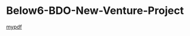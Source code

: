 # Below6-BDO-New-Venture-Project
<a href="[https://my.github.io/files/paper.pdf](https://github.com/mtry99/Below6-BDO-New-Venture-Project/blob/main/Presentation.pdf)">mypdf</a>
